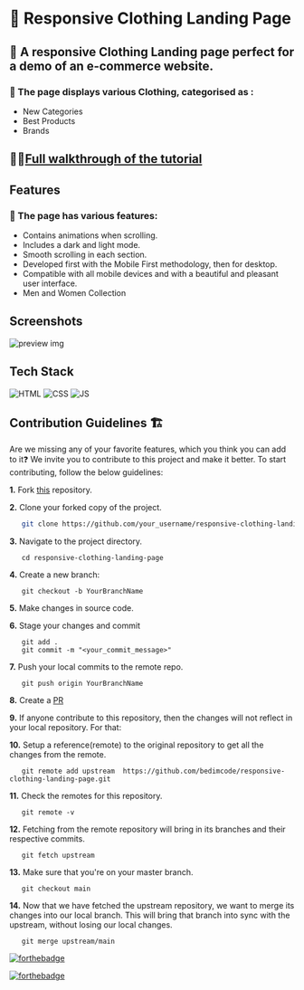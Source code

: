 
#  🧥 Responsive Clothing Landing Page

## 👕 A responsive Clothing Landing page perfect for a demo of an e-commerce website.

### 🥼 The page displays various Clothing, categorised as : 
- New Categories
- Best Products
- Brands

## 👨‍💻[Full walkthrough of the tutorial](https://youtu.be/UgE8hcbRVBU)


## Features
### 🎨 The page has various features:
- Contains animations when scrolling.
- Includes a dark and light mode.
- Smooth scrolling in each section.
- Developed first with the Mobile First methodology, then for desktop.
- Compatible with all mobile devices and with a beautiful and pleasant user interface.
- Men and Women Collection
## Screenshots

![preview img](/preview.png)


## Tech Stack

![HTML](https://img.shields.io/badge/html5%20-%23E34F26.svg?&style=for-the-badge&logo=html5&logoColor=white)
![CSS](https://img.shields.io/badge/css3%20-%231572B6.svg?&style=for-the-badge&logo=css3&logoColor=white)
![JS](https://img.shields.io/badge/javascript%20-%23323330.svg?&style=for-the-badge&logo=javascript&logoColor=%23F7DF1E)


## Contribution Guidelines 🏗

Are we missing any of your favorite features, which you think you can add to it❓ We invite you to contribute to this project and make it better. 
To start contributing, follow the below guidelines: 

**1.**  Fork [this](https://github.com/bedimcode/responsive-clothing-landing-page) repository.

**2.**  Clone your forked copy of the project.

```bash
   git clone https://github.com/your_username/responsive-clothing-landing-page.git
```

**3.** Navigate to the project directory.
```
   cd responsive-clothing-landing-page
```

**4.** Create a new branch:
```
   git checkout -b YourBranchName
```

**5.** Make changes in source code.

**6.** Stage your changes and commit

```
   git add .
   git commit -m "<your_commit_message>"
```

**7.** Push your local commits to the remote repo.

```
   git push origin YourBranchName
```

**8.** Create a [PR](https://help.github.com/en/github/collaborating-with-issues-and-pull-requests/creating-a-pull-request)

**9.** If anyone contribute to this repository, then the changes will not reflect in your local repository. For that:

**10.** Setup a reference(remote) to the original repository to get all the changes from the remote.
```
   git remote add upstream  https://github.com/bedimcode/responsive-clothing-landing-page.git
```

**11.** Check the remotes for this repository.
```
   git remote -v
```

**12.** Fetching from the remote repository will bring in its branches and their respective commits.
```
   git fetch upstream
```

**13.** Make sure that you're on your master branch.
```
   git checkout main
```

**14.** Now that we have fetched the upstream repository, we want to merge its changes into our local branch. This will bring that branch into sync with the upstream, without losing our local changes.
```
   git merge upstream/main
```

 
[![forthebadge](https://forthebadge.com/images/badges/built-by-developers.svg)](https://forthebadge.com)


[![forthebadge](https://forthebadge.com/images/badges/built-with-love.svg)](https://forthebadge.com)
